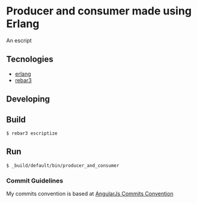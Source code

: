 # Producer and consumer made using Erlang

An escript

## Tecnologies
- [erlang](https://www.erlang.org/)
- [rebar3](https://www.rebar3.org/)

## Developing

Build
-----

    $ rebar3 escriptize

Run
---

    $ _build/default/bin/producer_and_consumer

### Commit Guidelines

My commits convention is based at [AngularJs Commits Convention](https://github.com/angular/angular.js/blob/master/CONTRIBUTING.md#commit)
